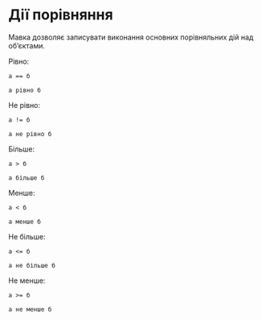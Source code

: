 # Дії порівняння

<subject>Мавка</subject> дозволяє записувати виконання основних порівняльних дій над обʼєктами.

Рівно:

```мавка
а == б
```

```мавка
а рівно б
```

Не рівно:

```мавка
а != б
```

```мавка
а не рівно б
```

Більше:

```мавка
а > б
```

```мавка
а більше б
```

Менше:

```мавка
а < б
```

```мавка
а менше б
```

Не більше:

```мавка
а <= б
```

```мавка
а не більше б
```

Не менше:

```мавка
а >= б
```

```мавка
а не менше б
```
